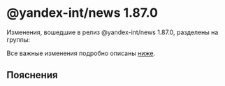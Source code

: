 # @yandex-int/news 1.87.0

<!-- ЧЕЛОВЕЧЕСКОЕ ВСТУПЛЕНИЕ -->

Изменения, вошедшие в релиз @yandex-int/news 1.87.0, разделены на группы:

Все важные изменения подробно описаны [ниже](#Пояснения).

## Пояснения

